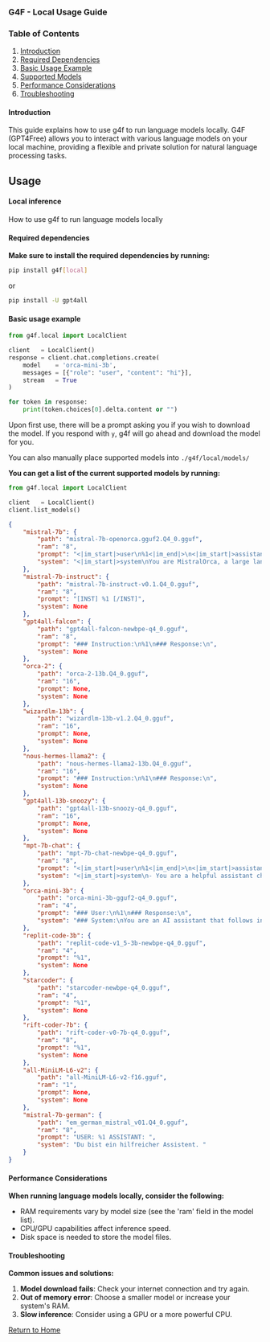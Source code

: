 
### G4F - Local Usage Guide
 

### Table of Contents
1. [Introduction](#introduction)
2. [Required Dependencies](#required-dependencies)
3. [Basic Usage Example](#basic-usage-example)
4. [Supported Models](#supported-models)
5. [Performance Considerations](#performance-considerations)
6. [Troubleshooting](#troubleshooting)

#### Introduction
This guide explains how to use g4f to run language models locally. G4F (GPT4Free) allows you to interact with various language models on your local machine, providing a flexible and private solution for natural language processing tasks.

## Usage
 
#### Local inference
How to use g4f to run language models locally
  
#### Required dependencies
**Make sure to install the required dependencies by running:**
```bash
pip install g4f[local]
```
or
```bash
pip install -U gpt4all
```

  

#### Basic usage example 
```python
from g4f.local import LocalClient

client   = LocalClient()
response = client.chat.completions.create(
    model    = 'orca-mini-3b',
    messages = [{"role": "user", "content": "hi"}],
    stream   = True
)

for token in response:
    print(token.choices[0].delta.content or "")
```

Upon first use, there will be a prompt asking you if you wish to download the model. If you respond with `y`, g4f will go ahead and download the model for you.

You can also manually place supported models into `./g4f/local/models/`
  

**You can get a list of the current supported models by running:**
```python
from g4f.local import LocalClient

client   = LocalClient()
client.list_models()
``` 

```json
{
    "mistral-7b": {
        "path": "mistral-7b-openorca.gguf2.Q4_0.gguf",
        "ram": "8",
        "prompt": "<|im_start|>user\n%1<|im_end|>\n<|im_start|>assistant\n",
        "system": "<|im_start|>system\nYou are MistralOrca, a large language model trained by Alignment Lab AI. For multi-step problems, write out your reasoning for each step.\n<|im_end|>"
    },
    "mistral-7b-instruct": {
        "path": "mistral-7b-instruct-v0.1.Q4_0.gguf",
        "ram": "8",
        "prompt": "[INST] %1 [/INST]",
        "system": None
    },
    "gpt4all-falcon": {
        "path": "gpt4all-falcon-newbpe-q4_0.gguf",
        "ram": "8",
        "prompt": "### Instruction:\n%1\n### Response:\n",
        "system": None
    },
    "orca-2": {
        "path": "orca-2-13b.Q4_0.gguf",
        "ram": "16",
        "prompt": None,
        "system": None
    },
    "wizardlm-13b": {
        "path": "wizardlm-13b-v1.2.Q4_0.gguf",
        "ram": "16",
        "prompt": None,
        "system": None
    },
    "nous-hermes-llama2": {
        "path": "nous-hermes-llama2-13b.Q4_0.gguf",
        "ram": "16",
        "prompt": "### Instruction:\n%1\n### Response:\n",
        "system": None
    },
    "gpt4all-13b-snoozy": {
        "path": "gpt4all-13b-snoozy-q4_0.gguf",
        "ram": "16",
        "prompt": None,
        "system": None
    },
    "mpt-7b-chat": {
        "path": "mpt-7b-chat-newbpe-q4_0.gguf",
        "ram": "8",
        "prompt": "<|im_start|>user\n%1<|im_end|>\n<|im_start|>assistant\n",
        "system": "<|im_start|>system\n- You are a helpful assistant chatbot trained by MosaicML.\n- You answer questions.\n- You are excited to be able to help the user, but will refuse to do anything that could be considered harmful to the user.\n- You are more than just an information source, you are also able to write poetry, short stories, and make jokes.<|im_end|>"
    },
    "orca-mini-3b": {
        "path": "orca-mini-3b-gguf2-q4_0.gguf",
        "ram": "4",
        "prompt": "### User:\n%1\n### Response:\n",
        "system": "### System:\nYou are an AI assistant that follows instruction extremely well. Help as much as you can.\n\n"
    },
    "replit-code-3b": {
        "path": "replit-code-v1_5-3b-newbpe-q4_0.gguf",
        "ram": "4",
        "prompt": "%1",
        "system": None
    },
    "starcoder": {
        "path": "starcoder-newbpe-q4_0.gguf",
        "ram": "4",
        "prompt": "%1",
        "system": None
    },
    "rift-coder-7b": {
        "path": "rift-coder-v0-7b-q4_0.gguf",
        "ram": "8",
        "prompt": "%1",
        "system": None
    },
    "all-MiniLM-L6-v2": {
        "path": "all-MiniLM-L6-v2-f16.gguf",
        "ram": "1",
        "prompt": None,
        "system": None
    },
    "mistral-7b-german": {
        "path": "em_german_mistral_v01.Q4_0.gguf",
        "ram": "8",
        "prompt": "USER: %1 ASSISTANT: ",
        "system": "Du bist ein hilfreicher Assistent. "
    }
}
```

#### Performance Considerations
**When running language models locally, consider the following:**
   - RAM requirements vary by model size (see the 'ram' field in the model list).
   - CPU/GPU capabilities affect inference speed.
   - Disk space is needed to store the model files.

#### Troubleshooting
**Common issues and solutions:**
   1. **Model download fails**: Check your internet connection and try again.
   2. **Out of memory error**: Choose a smaller model or increase your system's RAM.
   3. **Slow inference**: Consider using a GPU or a more powerful CPU.



[Return to Home](/)
